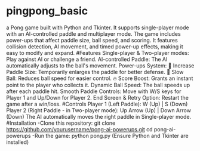 # pingpong_basic
a Pong game built with Python and Tkinter. It supports single-player mode with an AI-controlled paddle and multiplayer mode. The game includes power-ups that affect paddle size, ball speed, and scoring. It features collision detection, AI movement, and timed power-up effects, making it easy to modify and expand.
#Features
Single-player & Two-player modes: Play against AI or challenge a friend.
AI-controlled Paddle: The AI automatically adjusts to the ball's movement.
Power-ups System:
🏓 Increase Paddle Size: Temporarily enlarges the paddle for better defense.
🐢 Slow Ball: Reduces ball speed for easier control.
🔥 Score Boost: Grants an instant point to the player who collects it.
Dynamic Ball Speed: The ball speeds up after each paddle hit.
Smooth Paddle Controls: Move with W/S keys for Player 1 and Up/Down for Player 2.
End Screen & Retry Option: Restart the game after a win/loss.
#Controls
Player 1 (Left Paddle): W (Up) | S (Down)
Player 2 (Right Paddle - in Two-player mode): Up Arrow (Up) | Down Arrow (Down)
The AI automatically moves the right paddle in Single-player mode.
#Installation
-Clone this repository:
git clone https://github.com/yourusername/pong-ai-powerups.git
cd pong-ai-powerups
-Run the game:
python pong.py
(Ensure Python and Tkinter are installed)
